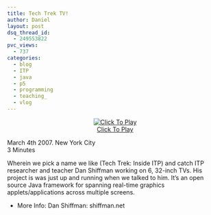 ```yaml
---
title: Tech Trek TV!
author: Daniel
layout: post
dsq_thread_id:
  - 249553822
pvc_views:
  - 737
categories:
  - blog
  - ITP
  - java
  - p5
  - programming
  - teaching_
  - vlog
---
```

<p><center>															<script type="text/javascript" src="http://blip.tv/scripts/pokkariPlayer.js"></script><script type="text/javascript" src="http://blip.tv/syndication/write_player?skin=js&#038;posts_id=165720&#038;source=3&#038;autoplay=true&#038;file_type=flv&#038;player_width=&#038;player_height=500"></script>
<div id="blip_movie_content_165720"><a href="http://blip.tv/file/get/Techtrek-TechTrekInsideITPMostPixelsEver911.flv" onclick="play_blip_movie_165720(); return false;"><img src="http://blip.tv/file/get/Techtrek-TechTrekInsideITPMostPixelsEver911.flv.jpg" border="0" title="Click To Play" /></a><br /><a href="http://blip.tv/file/get/Techtrek-TechTrekInsideITPMostPixelsEver911.flv" onclick="play_blip_movie_165720(); return false;">Click To Play</a></div>
<p>										</center>
<div class="blip_description">
<p>March 4th 2007. New York City<br />3 Minutes</p>
<p>Wherein we pick a name we like (Tech Trek: Inside ITP) and catch ITP researcher and teacher Dan Shiffman working on 6, 32-inch TVs. His project is was just up and running when we talked to him. It&#8217;s an open source Java framework for spanning real-time graphics applets/applications across multiple screens. </p>
<ul>
<li>More Info: Dan Shiffman: shiffman.net</li>
</ul>
</div>
